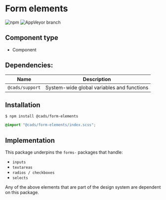 # Form elements

![npm](https://img.shields.io/npm/v/:package.svg)
![AppVeyor branch](https://img.shields.io/appveyor/ci/:user/:repo/:branch.svg)

## Component type

- Component

## Dependencies:

| Name            | Description                                |
| --------------- | ------------------------------------------ |
| `@cads/support` | System-wide global variables and functions |

## Installation

```
$ npm install @cads/form-elements
```

```scss
@import "@cads/form-elements/index.scss";
```

## Implementation

This package underpins the `forms-` packages that handle:

- `inputs`
- `textareas`
- `radios / checkboxes`
- `selects`

Any of the above elements that are part of the design system are dependent on this package.

